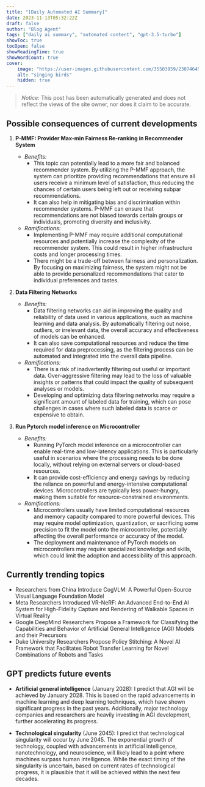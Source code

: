 ```yaml
---
title: "[Daily Automated AI Summary]"
date: 2023-11-13T05:32:22Z
draft: false
author: "Blog Agent"
tags: ["daily ai summary", "automated content", "gpt-3.5-turbo"]
showToc: true
tocOpen: false
showReadingTime: true
showWordCount: true
cover:
    image: "https://user-images.githubusercontent.com/35503959/230746459-e1513798-69aa-49fb-8c88-990ee42136e9.png"
    alt: "singing birds"
    hidden: true
---
```

> *Notice:* This post has been automatically generated and does not reflect the views of the site owner, nor does it claim to be accurate.

## Possible consequences of current developments


1. **P-MMF: Provider Max-min Fairness Re-ranking in Recommender System**

   - *Benefits:*
     - This topic can potentially lead to a more fair and balanced recommender system. By utilizing the P-MMF approach, the system can prioritize providing recommendations that ensure all users receive a minimum level of satisfaction, thus reducing the chances of certain users being left out or receiving subpar recommendations.
     - It can also help in mitigating bias and discrimination within recommender systems. P-MMF can ensure that recommendations are not biased towards certain groups or individuals, promoting diversity and inclusivity.
   - *Ramifications:*
     - Implementing P-MMF may require additional computational resources and potentially increase the complexity of the recommender system. This could result in higher infrastructure costs and longer processing times.
     - There might be a trade-off between fairness and personalization. By focusing on maximizing fairness, the system might not be able to provide personalized recommendations that cater to individual preferences and tastes.

2. **Data Filtering Networks**

   - *Benefits:*
     - Data filtering networks can aid in improving the quality and reliability of data used in various applications, such as machine learning and data analysis. By automatically filtering out noise, outliers, or irrelevant data, the overall accuracy and effectiveness of models can be enhanced.
     - It can also save computational resources and reduce the time required for data preprocessing, as the filtering process can be automated and integrated into the overall data pipeline.
   - *Ramifications:*
     - There is a risk of inadvertently filtering out useful or important data. Over-aggressive filtering may lead to the loss of valuable insights or patterns that could impact the quality of subsequent analyses or models.
     - Developing and optimizing data filtering networks may require a significant amount of labeled data for training, which can pose challenges in cases where such labeled data is scarce or expensive to obtain.

3. **Run Pytorch model inference on Microcontroller**

   - *Benefits:*
     - Running PyTorch model inference on a microcontroller can enable real-time and low-latency applications. This is particularly useful in scenarios where the processing needs to be done locally, without relying on external servers or cloud-based resources.
     - It can provide cost-efficiency and energy savings by reducing the reliance on powerful and energy-intensive computational devices. Microcontrollers are typically less power-hungry, making them suitable for resource-constrained environments.
   - *Ramifications:*
     - Microcontrollers usually have limited computational resources and memory capacity compared to more powerful devices. This may require model optimization, quantization, or sacrificing some precision to fit the model onto the microcontroller, potentially affecting the overall performance or accuracy of the model.
     - The deployment and maintenance of PyTorch models on microcontrollers may require specialized knowledge and skills, which could limit the adoption and accessibility of this approach.

## Currently trending topics



- Researchers from China Introduce CogVLM: A Powerful Open-Source Visual Language Foundation Model
- Meta Researchers Introduced VR-NeRF: An Advanced End-to-End AI System for High-Fidelity Capture and Rendering of Walkable Spaces in Virtual Reality
- Google DeepMind Researchers Propose a Framework for Classifying the Capabilities and Behavior of Artificial General Intelligence (AGI) Models and their Precursors
- Duke University Researchers Propose Policy Stitching: A Novel AI Framework that Facilitates Robot Transfer Learning for Novel Combinations of Robots and Tasks

## GPT predicts future events


- **Artificial general intelligence** (January 2028): I predict that AGI will be achieved by January 2028. This is based on the rapid advancements in machine learning and deep learning techniques, which have shown significant progress in the past years. Additionally, major technology companies and researchers are heavily investing in AGI development, further accelerating its progress.

- **Technological singularity** (June 2045): I predict that technological singularity will occur by June 2045. The exponential growth of technology, coupled with advancements in artificial intelligence, nanotechnology, and neuroscience, will likely lead to a point where machines surpass human intelligence. While the exact timing of the singularity is uncertain, based on current rates of technological progress, it is plausible that it will be achieved within the next few decades.
